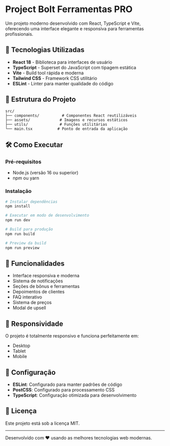 # Project Bolt Ferramentas PRO

Um projeto moderno desenvolvido com React, TypeScript e Vite, oferecendo uma interface elegante e responsiva para ferramentas profissionais.

## 🚀 Tecnologias Utilizadas

- **React 18** - Biblioteca para interfaces de usuário
- **TypeScript** - Superset do JavaScript com tipagem estática
- **Vite** - Build tool rápida e moderna
- **Tailwind CSS** - Framework CSS utilitário
- **ESLint** - Linter para manter qualidade do código

## 📁 Estrutura do Projeto

```
src/
├── components/          # Componentes React reutilizáveis
├── assets/             # Imagens e recursos estáticos
├── utils/              # Funções utilitárias
└── main.tsx           # Ponto de entrada da aplicação
```

## 🛠️ Como Executar

### Pré-requisitos
- Node.js (versão 16 ou superior)
- npm ou yarn

### Instalação
```bash
# Instalar dependências
npm install

# Executar em modo de desenvolvimento
npm run dev

# Build para produção
npm run build

# Preview da build
npm run preview
```

## 🎯 Funcionalidades

- Interface responsiva e moderna
- Sistema de notificações
- Seções de bônus e ferramentas
- Depoimentos de clientes
- FAQ interativo
- Sistema de preços
- Modal de upsell

## 📱 Responsividade

O projeto é totalmente responsivo e funciona perfeitamente em:
- Desktop
- Tablet
- Mobile

## 🔧 Configuração

- **ESLint**: Configurado para manter padrões de código
- **PostCSS**: Configurado para processamento CSS
- **TypeScript**: Configuração otimizada para desenvolvimento

## 📄 Licença

Este projeto está sob a licença MIT.

---

Desenvolvido com ❤️ usando as melhores tecnologias web modernas.
